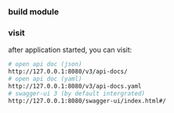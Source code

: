 ### build module

### visit
after application started, you can visit:
```bash
# open api doc (json)
http://127.0.0.1:8080/v3/api-docs/
# open api doc (yaml)
http://127.0.0.1:8080/v3/api-docs.yaml
# swagger-ui 3 (by default intergrated)
http://127.0.0.1:8080/swagger-ui/index.html#/
```